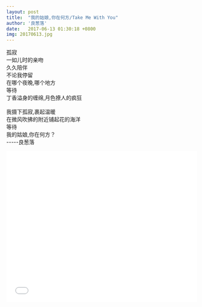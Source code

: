 ```yaml
---
layout: post
title:  "我的姑娘,你在何方/Take Me With You"
author: '良葱落'
date:   2017-06-13 01:30:18 +0800
img: 20170613.jpg
---
```

孤寂<br>
一如儿时的亲吻<br>
久久陪伴<br>
不论我停留<br>
在哪个夜晚,哪个地方<br>
等待<br>
丁香溢身的缠绵,月色撩人的疯狂<br>
<br>
我摄下孤寂,裹起温暖<br>
在微风吹拂的附近铺起花的海洋<br>
等待<br>
我的姑娘,你在何方？<br>
-----良葱落<br>

<iframe frameborder="0" src="//music.163.com/outchain/player?type=1&id=2042266&auto=1&height=430" style="width:100%; min-height:400px;"></iframe>


